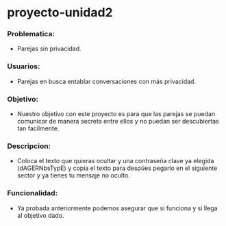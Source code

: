 # proyecto-unidad2

### Problematica:
* Parejas sin privacidad.

### Usuarios:
* Parejas en busca entablar conversaciones con más privacidad.

### Objetivo:
* Nuestro objetivo con este proyecto es para que las parejas se puedan comunicar de manera secreta entre ellos y no puedan ser descubiertas tan facilmente.

### Descripcion:
* Coloca el texto que quieras ocultar y una contraseña clave ya elegida (dAGERNbsTypE) y copia el texto para despúes pegarlo en el siguiente sector y ya tienes tu mensaje no oculto.

### Funcionalidad:
* Ya probada anteriormente podemos asegurar que si funciona y si llega al objetivo dado.
